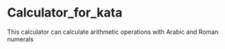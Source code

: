 # Calculator_for_kata
This calculator can calculate arithmetic operations with Arabic and Roman numerals

